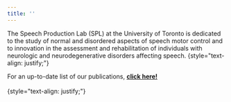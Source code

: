 ```yaml
---
title: ''
---
```


The Speech Production Lab (SPL) at the University of Toronto is dedicated to the study of normal and disordered aspects of speech motor control and to innovation in the assessment and rehabilitation of individuals with neurologic and neurodegenerative disorders affecting speech.
{style="text-align: justify;"}

For an up-to-date list of our publications, <strong><a href="https://discover.research.utoronto.ca/14426-yana-yunusova/publications" target="_blank">click here!</a></strong> <br><br>
{style="text-align: justify;"}